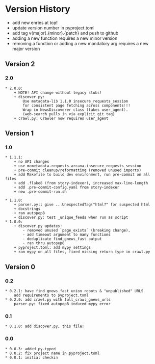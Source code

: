 # Version History

* add new enries at top!
* update version number in pyproject.toml
* add tag v{major}.{minor}.{patch} and push to github
* adding a new function requires a new minor version
* removing a function or adding a new mandatory arg requires a new major version

## Version 2

### 2.0
	* 2.0.0:
		+ NOTE! API change without legacy stubs!
		+ discover.py:
			Use metadata-lib 1.1.0 insecure_requests_session
			for consistent page fetching across components!!!
			Wrap in NewsDiscoverer class (takes user_agent).
			(web-search pulls in via explicit git tag)
		+ crawl.py: Crawler now requires user_agent

## Version 1

### 1.0
	* 1.1.1:
		+ no API changes
		+ use mcmetadata.requests_arcana.insecure_requests_session
		+ pre-commit cleanup/reformatting (removed unused imports)
		+ add Makefile to build dev environment, run pre-commit on all files
		+ add .flake8 (from story-indexer), increased max-line-length
		+ add .pre-commit-config.yaml from story-indexer
		+ new .pre-commit-run.sh

	* 1.1.0:
		+ parser.py:: give ...UnexpectedTag("html?" for suspected html
		+ docstrings
		+ ran autopep8
		+ discover.py: test _unique_feeds when run as script
	* 1.0.0:
		+ discover.py updates:
			- removed unused `page_exists` (breaking change),
			- add timeout argument to many functions
			- deduplicate find_gnews_fast output
			- ran thru autopep8
		+ pyproject.toml: add mypy settings
		+ ran mypy on all files, fixed missing return type in crawl.py

## Version 0

### 0.2

	* 0.2.1: have find_gnews_fast union robots & "unpublished" URLS
		add requirements to pyproject.toml
	* 0.2.0: add crawl.py with full_crawl_gnews_urls
		parser.py: fixed autopep8 induced mypy error

### 0.1
	* 0.1.0: add discover.py, this file!

### 0.0

	* 0.0.3: added py.typed
	* 0.0.2: fix project name in pyproject.toml
	* 0.0.1: initial checkin

